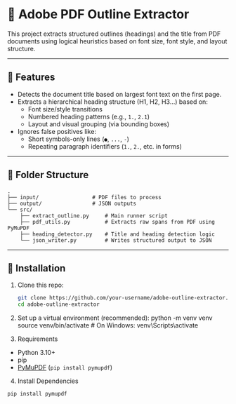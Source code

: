# 📝 Adobe PDF Outline Extractor

This project extracts structured outlines (headings) and the title from PDF documents using logical heuristics based on font size, font style, and layout structure.

---

## 📌 Features

- Detects the document title based on largest font text on the first page.
- Extracts a hierarchical heading structure (H1, H2, H3...) based on:
  - Font size/style transitions
  - Numbered heading patterns (e.g., `1.`, `2.1`)
  - Layout and visual grouping (via bounding boxes)
- Ignores false positives like:
  - Short symbols-only lines (`●`, `...`, `-`)
  - Repeating paragraph identifiers (`1.`, `2.`, etc. in forms)

---

## 📂 Folder Structure
```text
.
├── input/                 # PDF files to process
├── output/                # JSON outputs
└── src/
    ├── extract_outline.py     # Main runner script
    ├── pdf_utils.py           # Extracts raw spans from PDF using PyMuPDF
    ├── heading_detector.py    # Title and heading detection logic
    └── json_writer.py         # Writes structured output to JSON
```

---

## 🚀 Installation

1. Clone this repo:
   ```bash
   git clone https://github.com/your-username/adobe-outline-extractor.git
   cd adobe-outline-extractor
2. Set up a virtual environment (recommended):
python -m venv venv
source venv/bin/activate  # On Windows: venv\Scripts\activate


3. Requirements

- Python 3.10+
- pip
- [PyMuPDF](https://pymupdf.readthedocs.io/) (`pip install pymupdf`)

4. Install Dependencies

```bash
pip install pymupdf

